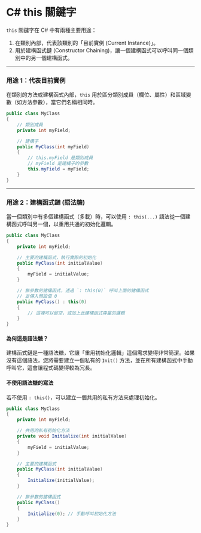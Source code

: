 # C# this 關鍵字

`this` 關鍵字在 C# 中有兩種主要用途：
1.  在類別內部，代表該類別的「目前實例 (Current Instance)」。
2.  用於建構函式鏈 (Constructor Chaining)，讓一個建構函式可以呼叫同一個類別中的另一個建構函式。

---

### 用途 1：代表目前實例

在類別的方法或建構函式內部，`this` 用於區分類別成員（欄位、屬性）和區域變數（如方法參數），當它們名稱相同時。

```C#
public class MyClass
{
    // 類別成員
    private int myField;

    // 建構子
    public MyClass(int myField)
    {
        // this.myField 是類別成員
        // myField 是建構子的參數
        this.myField = myField;
    }
}
```

---

### 用途 2：建構函式鏈 (語法糖)

當一個類別中有多個建構函式（多載）時，可以使用 `: this(...)` 語法從一個建構函式呼叫另一個，以重用共通的初始化邏輯。

```C#
public class MyClass
{
    private int myField;

    // 主要的建構函式，執行實際的初始化
    public MyClass(int initialValue)
    {
        myField = initialValue;
    }

    // 無參數的建構函式，透過 `: this(0)` 呼叫上面的建構函式
    // 並傳入預設值 0
    public MyClass() : this(0)
    {
        // 這裡可以留空，或加上此建構函式專屬的邏輯
    }
}
```

#### 為何這是語法糖？
建構函式鏈是一種語法糖，它讓「重用初始化邏輯」這個需求變得非常簡潔。如果沒有這個語法，您將需要建立一個私有的 `Init()` 方法，並在所有建構函式中手動呼叫它，這會讓程式碼變得較為冗長。

#### 不使用語法糖的寫法
若不使用 `: this()`，可以建立一個共用的私有方法來處理初始化。

```C#
public class MyClass
{
    private int myField;

    // 共用的私有初始化方法
    private void Initialize(int initialValue)
    {
        myField = initialValue;
    }

    // 主要的建構函式
    public MyClass(int initialValue)
    {
        Initialize(initialValue);
    }

    // 無參數的建構函式
    public MyClass()
    {
        Initialize(0); // 手動呼叫初始化方法
    }
}
```
